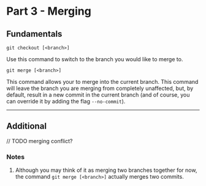 # Part 3 - Merging

## Fundamentals

`git checkout [<branch>]`

Use this command to switch to the branch you would like to merge to.


`git merge [<branch>]`

This command allows your to merge into the current branch. This command will leave the branch you are merging from completely unaffected, but, by default, result in a new commit in the current branch (and of course, you can override it by adding the flag `--no-commit`). 






---

## Additional

// TODO merging conflict?

### Notes


1. Although you may think of it as merging two branches together for now, the command `git merge [<branch>]` actually merges two commits.